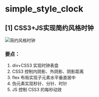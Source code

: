 # simple_style_clock

## [1] CSS3+JS实现简约风格时钟
![简约风格时钟](/简约时钟/clock.gif)
### 要点：
1. div+CSS3 实现时钟表盘
2. CSS3 控制内阴影、外阴影、阴影距离
3. flex 布局实现子元素水平垂直居中
4. 伪元素实现秒针、分针、时针
5. JS 控制 CSS3 的每秒动效

